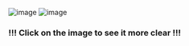 ![image](https://github.com/LongTran15200/LeetC-CWars-Cchef-etc/assets/128632373/bde85b84-4395-4cea-ad10-5f7c7977af12)
![image](https://github.com/LongTran15200/LeetC-CWars-Cchef-etc/assets/128632373/73a264ba-8b98-4be9-93e9-78409deaf025)


### !!! Click on the image to see it more clear !!!
